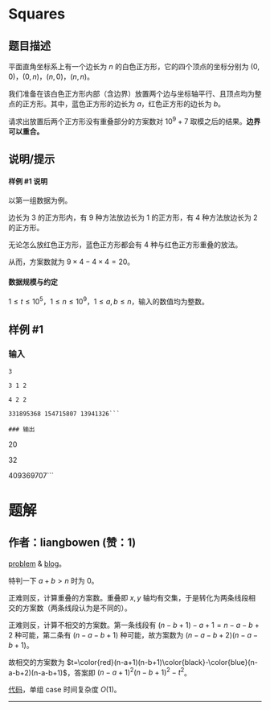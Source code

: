 # Squares

## 题目描述

平面直角坐标系上有一个边长为 $n$ 的白色正方形，它的四个顶点的坐标分别为 $(0,0)$，$(0,n)$，$(n,0)$，$(n,n)$。

我们准备在该白色正方形内部（含边界）放置两个边与坐标轴平行、且顶点均为整点的正方形。其中，蓝色正方形的边长为 $a$，红色正方形的边长为 $b$。

请求出放置后两个正方形没有重叠部分的方案数对 $10^9+7$ 取模之后的结果。**边界可以重合。**

## 说明/提示

#### 样例 #1 说明

以第一组数据为例。

边长为 $3$ 的正方形内，有 $9$ 种方法放边长为 $1$ 的正方形，有 $4$ 种方法放边长为 $2$ 的正方形。

无论怎么放红色正方形，蓝色正方形都会有 $4$ 种与红色正方形重叠的放法。

从而，方案数就为 $9 \times 4 - 4 \times 4 =20$。

#### 数据规模与约定

$1 \le t \le 10^5$，$1 \le n \le 10^9$，$1 \le a,b \le n$，输入的数值均为整数。

## 样例 #1

### 输入

```
3
3 1 2
4 2 2
331895368 154715807 13941326```

### 输出

```
20
32
409369707```

# 题解

## 作者：liangbowen (赞：1)

[problem](https://www.luogu.com.cn/problem/AT_hhkb2020_d) & [blog](https://www.cnblogs.com/liangbowen/p/17610971.html)。

特判一下 $a+b>n$ 时为 $0$。

正难则反，计算重叠的方案数。重叠即 $x,y$ 轴均有交集，于是转化为两条线段相交的方案数（两条线段认为是不同的）。

正难则反，计算不相交的方案数。第一条线段有 $(n-b+1)-a+1=n-a-b+2$ 种可能，第二条有 $(n-a-b+1)$ 种可能，故方案数为 $(n-a-b+2)(n-a-b+1)$。

故相交的方案数为 $t=\color{red}(n-a+1)(n-b+1)\color{black}-\color{blue}(n-a-b+2)(n-a-b+1)$，答案即 $(n-a+1)^2(n-b+1)^2-t^2$。

[代码](https://atcoder.jp/contests/hhkb2020/submissions/44353152)，单组 case 时间复杂度 $O(1)$。


---

